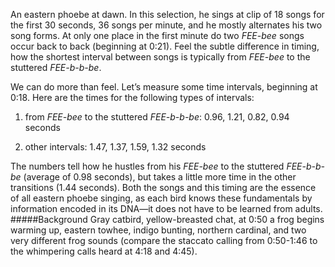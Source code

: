 An eastern phoebe at dawn. In this selection, he sings at clip of 18 songs for the first 30 seconds, 36 songs per minute, and he mostly alternates his two song forms. At only one place in the first minute do two _FEE-bee_ songs occur back to back (beginning at 0:21). Feel the subtle difference in timing, how the shortest interval between songs is typically from _FEE-bee_ to the stuttered _FEE-b-b-be_. 

We can do more than feel. Let’s measure some time intervals, beginning at 0:18. Here are the times for the following types of intervals:

1) from _FEE-bee_ to the stuttered _FEE-b-b-be_: 0.96, 1.21, 0.82, 0.94 seconds

2) other intervals: 1.47, 1.37, 1.59, 1.32 seconds

The numbers tell how he hustles from his _FEE-bee_ to the stuttered _FEE-b-b-be_ (average of 0.98 seconds), but takes a little more time in the other transitions (1.44 seconds). Both the songs and this timing are the essence of all eastern phoebe singing, as each bird knows these fundamentals by information encoded in its DNA—it does not have to be learned from adults. 
#####Background
Gray catbird, yellow-breasted chat, at 0:50 a frog begins warming up, eastern towhee, indigo bunting, northern cardinal, and two very different frog sounds (compare the staccato calling from 0:50-1:46 to the whimpering calls heard at 4:18 and 4:45).  
